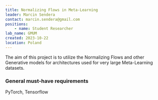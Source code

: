 ```yaml
---
title: Normalizing Flows in Meta-Learning
leader: Marcin Sendera
contact: marcin.sendera@gmail.com
positions:
    - name: Student Researcher
lab_name: GMUM
created: 2023-10-22
location: Poland
---
```


The aim of this project is to utilize the Normalizing Flows and other Generative models for architectures used for very large Meta-Learning datasets.

### General must-have requirements

PyTorch, Tensorflow
